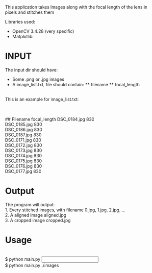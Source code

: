 This application takes Images along with the focal length of the lens in pixels and stitches them 

Libraries used:
* OpenCV 3.4.28 (very specific) 
* Matplotlib

# INPUT 
The input dir should have:
* Some .png or .jpg images
* A image_list.txt, file should contain:
   ** filename
   ** focal_length

<br />This is an example for image_list.txt:

<br /><br />## Filename   focal_length
DSC_0184.jpg 830<br /> 
DSC_0185.jpg 830<br />
DSC_0186.jpg 830<br /> 
DSC_0187.jpg 830<br />
DSC_0171.jpg 830<br />
DSC_0172.jpg 830<br />
DSC_0173.jpg 830<br />
DSC_0174.jpg 830<br />
DSC_0175.jpg 830<br />
DSC_0176.jpg 830<br />
DSC_0177.jpg 830<br />


# Output
The program will output:
<br /> 1. Every stitched images, with filename 0.jpg, 1.jpg, 2.jpg, ...
<br /> 2. A aligned image aligned.jpg
<br /> 3. A cropped image cropped.jpg

# Usage
<br />$ python main.py <input img dir>
<br />$ python main.py ./images
